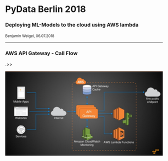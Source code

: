 # PyData Berlin 2018

### Deploying ML-Models to the cloud using AWS lambda

<small>Benjamin Weigel, 06.07.2018</small>

---

### AWS API Gateway - Call Flow
.>>

<img src="images/api_gw_call_flow.png">

